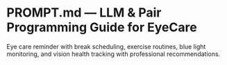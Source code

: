 # PROMPT.md — LLM & Pair Programming Guide for EyeCare

Eye care reminder with break scheduling, exercise routines, blue light monitoring, and vision health tracking with professional recommendations.
